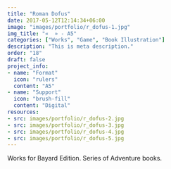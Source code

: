 ```yaml
---
title: "Roman Dofus"
date: 2017-05-12T12:14:34+06:00
image: "images/portfolio/r_dofus-1.jpg"
img_title: "«  » - A5"
categories: ["Works", "Game", "Book Illustration"]
description: "This is meta description."
order: "18"
draft: false
project_info:
- name: "Format"
  icon: "rulers"
  content: "A5"
- name: "Support"
  icon: "brush-fill"
  content: "Digital"
resources:
- src: images/portfolio/r_dofus-2.jpg
- src: images/portfolio/r_dofus-3.jpg
- src: images/portfolio/r_dofus-4.jpg
- src: images/portfolio/r_dofus-5.jpg
---
```


Works for Bayard Edition. Series of Adventure books.
